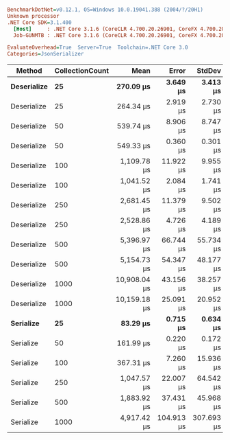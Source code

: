 ``` ini

BenchmarkDotNet=v0.12.1, OS=Windows 10.0.19041.388 (2004/?/20H1)
Unknown processor
.NET Core SDK=3.1.400
  [Host]     : .NET Core 3.1.6 (CoreCLR 4.700.20.26901, CoreFX 4.700.20.31603), X64 RyuJIT
  Job-GUNMTB : .NET Core 3.1.6 (CoreCLR 4.700.20.26901, CoreFX 4.700.20.31603), X64 RyuJIT

EvaluateOverhead=True  Server=True  Toolchain=.NET Core 3.0  
Categories=JsonSerializer  

```
|      Method | CollectionCount |         Mean |      Error |     StdDev |    Gen 0 |    Gen 1 |    Gen 2 |  Allocated |
|------------ |---------------- |-------------:|-----------:|-----------:|---------:|---------:|---------:|-----------:|
| **Deserialize** |              **25** |    **270.09 μs** |   **3.649 μs** |   **3.413 μs** |   **7.3242** |   **0.4883** |        **-** |   **69.93 KB** |
| Deserialize |              25 |    264.34 μs |   2.919 μs |   2.730 μs |   9.2773 |        - |        - |   89.17 KB |
| Deserialize |              50 |    539.74 μs |   8.906 μs |   8.747 μs |  13.6719 |   0.9766 |        - |  132.03 KB |
| Deserialize |              50 |    549.33 μs |   0.360 μs |   0.301 μs |  18.5547 |        - |        - |   178.1 KB |
| Deserialize |             100 |  1,109.78 μs |  11.922 μs |   9.955 μs |  25.3906 |        - |        - |  242.93 KB |
| Deserialize |             100 |  1,041.52 μs |   2.084 μs |   1.741 μs |  37.1094 |        - |        - |  355.53 KB |
| Deserialize |             250 |  2,681.45 μs |  11.379 μs |   9.502 μs |  54.6875 |  27.3438 |   7.8125 |  573.27 KB |
| Deserialize |             250 |  2,528.86 μs |   4.726 μs |   4.189 μs |  93.7500 |        - |        - |  884.57 KB |
| Deserialize |             500 |  5,396.97 μs |  66.744 μs |  55.734 μs |  54.6875 |  39.0625 |  15.6250 | 1137.68 KB |
| Deserialize |             500 |  5,154.73 μs |  54.347 μs |  48.177 μs | 187.5000 |        - |        - | 1776.85 KB |
| Deserialize |            1000 | 10,908.04 μs |  43.156 μs |  38.257 μs |  78.1250 |  62.5000 |  31.2500 | 2290.21 KB |
| Deserialize |            1000 | 10,159.18 μs |  25.091 μs |  20.952 μs | 390.6250 |        - |        - | 3553.63 KB |
|   **Serialize** |              **25** |     **83.29 μs** |   **0.715 μs** |   **0.634 μs** |   **7.6904** |   **0.2441** |        **-** |   **72.88 KB** |
|   Serialize |              50 |    161.99 μs |   0.220 μs |   0.172 μs |  16.6016 |   1.7090 |        - |  147.72 KB |
|   Serialize |             100 |    367.31 μs |   7.260 μs |  15.936 μs |  31.2500 |  12.2070 |   9.2773 |  288.84 KB |
|   Serialize |             250 |  1,047.57 μs |  22.007 μs |  64.542 μs |  70.3125 |  60.5469 |  60.5469 |  670.05 KB |
|   Serialize |             500 |  1,883.92 μs |  37.431 μs |  45.968 μs | 134.7656 | 132.8125 | 132.8125 | 1321.98 KB |
|   Serialize |            1000 |  4,917.42 μs | 104.913 μs | 307.693 μs | 257.8125 | 242.1875 | 242.1875 | 2712.52 KB |
